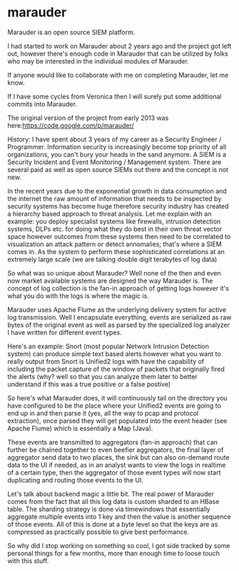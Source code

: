 # marauder
Marauder is an open source SIEM platform.

I had started to work on Marauder about 2 years ago and the project got left out, however there's enough code in Marauder that can be utilized by folks who may be interested in the individual modules of Marauder.

If anyone would like to collaborate with me on completing Marauder, let me know.

If I have some cycles from Veronica then I will surely put some additional commits into Marauder.

The original version of the project from early 2013 was here:https://code.google.com/p/marauder/

History:
I have spent about 3 years of my career as a Security Engineer / Programmer. Information security is increasingly become top priority of all organizations, you can't bury your heads in the sand anymore. A SIEM is a Security Incident and Event Monitoring / Management system. There are several paid as well as open source SIEMs out there and the concept is not new.

In the recent years due to the exponential growth in data consumption and the internet the raw amount of information that needs to be inspected by security systems has become huge therefore security industry has created a hierarchy based approach to threat analysis. Let me explain with an example: you deploy specialist systems like firewalls, intrusion detection systems, DLPs etc. for doing what they do best in their own threat vector space however outcomes from these systems then need to be correlated to visualization an attack pattern or detect annomalies; that's where a SIEM comes in. As the system to perform these sophisticated correlations at an extremely large scale (we are talking double digit terabytes of log data)

So what was so unique about Marauder? Well none of the then and even now market available systems are designed the way Marauder is. The concept of log collection is the fan-in approach of getting logs however it's what you do with the logs is where the magic is. 

Marauder uses Apache Flume as the underlying delivery system for active log transmission. Well I encapsulate everything, events are serialized as raw bytes of the original event as well as parsed by the specialized log analyzer I have written for different event types.

Here's an example: Snort (most popular Network Intrusion Detection system) can produce simple text based alerts however what you want to really output from Snort is Unified2 logs with have the capability of including the packet capture of the window of packets that originally fired the alerts (why? well so that you can analyze them later to better understand if this was a true positive or a false postive)

So here's what Marauder does, it will continuously tail on the directory you have configured to be the place where your Unified2
events are going to end up in and then parse it (yes, all the way to pcap and protocol extraction), once parsed they will get populated into the event header (see Apache Flume) which is essentially a Map (Java).

These events are transmitted to aggregators (fan-in approach) that can further be chained together to even beefier aggregators, the final layer of aggregator send data to two places, the sink but can also on-demand route data to the UI if needed, as in an analyst wants to view the logs in realtime of a certain type, then the aggregator of those event types will now start duplicating and routing those events to the UI.

Let's talk about backend magic a little bit. The real power of Marauder comes from the fact that all this log data is custom sharded to an HBase table. The sharding strategy is done via timewindows that essentially aggregate multiple events into 1 key and then the value is another sequence of those events. All of this is done at a byte level so that the keys are as compressed as practically possible to give best performance.

So why did I stop working on something so cool, I got side tracked by some personal things for a few months, more than enough time to loose touch with this stuff. 
